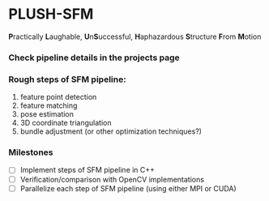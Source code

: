 # PLUSH-SFM

**P**ractically **L**aughable, **U**n**S**uccessful, **H**aphazardous **S**tructure **F**rom **M**otion

### Check pipeline details in the projects page

### Rough steps of SFM pipeline:

1. feature point detection
2. feature matching
3. pose estimation
4. 3D coordinate triangulation
5. bundle adjustment (or other optimization techniques?)

### Milestones

- [ ] Implement steps of SFM pipeline in C++
- [ ] Verification/comparison with OpenCV implementations
- [ ] Parallelize each step of SFM pipeline (using either MPI or CUDA)
